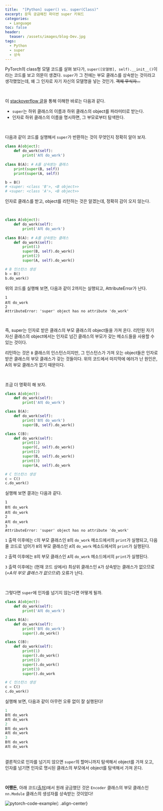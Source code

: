 ```yaml
---
title:  "[Python] super() vs. super(Class)"
excerpt: 문득 궁금해진 파이썬 super 키워드
categories:
  - Language
toc: false
header:
  teaser: /assets/images/blog-Dev.jpg
tags:
  - Python
  - super
  - 상속
---
```






 PyTorch의 class형 모델 코드를 살펴 보다가, `super([모델명], self).__init__()`이라는 코드를 보고 의문이 생겼다. `super`가 그 전에는 부모 클래스를 상속받는 것이라고 생각했었는데, 왜 그 인자로 자기 자신의 모델명을 넣는 것인가. ~~객체 무식자…~~



<br>

 이 [stackoverflow 글](https://stackoverflow.com/questions/14743787/python-superclass-self-method-vs-superparent-self-method)을 통해 이해한 바로는 다음과 같다.

* `super`는 하위 클래스의 이름과 하위 클래스의 object를 파라미터로 받는다.
* 인자로 하위 클래스의 이름을 명시하면, 그 부모로부터 탐색한다.

<br>

 다음과 같이 코드를 실행해서 `super`가 반환하는 것이 무엇인지 정확히 알아 보자.

```python
class A(object):
    def do_work(self):
        print('A의 do_work')
        
class B(A): # A를 상속받는 클래스
    print(super(B, self))
    print(super(A, self))

b = B()
# <super: <class 'B'>, <B object>>
# <super: <class 'A'>, <B object>>
```

 인자로 클래스를 받고, object를 리턴하는 것은 알겠는데, 정확히 감이 오지 않는다.

<br>

```python
class A(object):
    def do_work(self):
        print('A의 do_work')
        
class B(A): # A를 상속받는 클래스
    def do_work(self):
        print(1)
        super(B, self).do_work()
        print(2)
        super(A, self).do_work()

# B 인스턴스 생성
b = B()
b.do_work()
```

 위의 코드를 실행해 보면, 다음과 같이 2까지는 실행되고, AttributeError가 난다.

```
1
A의 do_work
2
AttributeError: 'super' object has no attribute 'do_work'
```

<br>

 즉, super는 인자로 받은 클래스의 부모 클래스의 object들을 가져 온다. 리턴된 자기 자신 클래스의 object에서는 인자로 넘긴 클래스의 부모가 갖는 메소드들을 사용할 수 있는 것이다. 

 리턴하는 것은 `B` 클래스의 인스턴스이지만, 그 인스턴스가 가져 오는 object들은 인자로 받은 클래스의 부모 클래스가 갖는 것들이다. 위의 코드에서 마지막에 에러가 난 원인은, A의 부모 클래스가 없기 때문이다. 

<br>

 조금 더 명확히 해 보자.

```python
class A(object):
    def do_work(self):
        print('A의 do_work')

class B(A):
    def do_work(self):
        print('B의 do_work')
        super(B, self).do_work()

class C(B):
    def do_work(self):
        print(1)
        super(C, self).do_work()
        print(2)
        super(B, self).do_work()
        print(3)
        super(A, self).do_work

# C 인스턴스 생성
c = C()
c.do_work()
```

 실행해 보면 결과는 다음과 같다.

```
1
B의 do_work
A의 do_work
2
A의 do_work
3
AttributeError: 'super' object has no attribute 'do_work'
```

 `1`  출력 이후에는 `C`의 부모 클래스인 `B`의 `do_work` 메소드에서의 `print`가 실행되고, 다음 줄 코드로 넘어가 `B`의 부모 클래스인 `A`의 `do_work` 메소드에서의 `print`가 실행된다.

 `2` 출력 이후에는 `B`의 부모 클래스인 `A`의 `do_work` 메소드에서의 `print`가 실행된다.

 `3` 출력 이후에는 (현재 코드 상에서) 최상위 클래스인 `A`가 상속받는 클래스가 없으므로(*=A의 부모 클래스가 없으므로*)  오류가 난다.

<br>

 그렇다면 `super`에 인자를 넘기지 않는다면 어떻게 될까. 

```python
class A(object):
    def do_work(self):
        print('A의 do_work')

class B(A):
    def do_work(self):
        print('B의 do_work')
        super().do_work()

class C(B):
    def do_work(self):
        print(1)
        super().do_work()
        print(2)
        super().do_work()
        print(3)
        super().do_work

# C 인스턴스 생성
c = C()
c.do_work()
```

 실행해 보면, 다음과 같이 아무런 오류 없이 잘 실행된다!

```python
1
B의 do_work
A의 do_work
2
B의 do_work
A의 do_work
3
B의 do_work
A의 do_work
```



<br> 결론적으로 인자를 넘기지 않으면 `super`의 할머니까지 탐색해서 object를 가져 오고, 인자를 넘기면 인자로 명시된 클래스의 부모에서 object를 탐색해서 가져 온다.

<br>

 **어쨌든**, 아래 코드([출처](https://github.com/Seanny123/da-rnn/blob/master/modules.py))에서 원래 궁금했던 것은 `Encoder` 클래스의 부모 클래스인 `nn.Module` 클래스의 생성자를 상속받는 것이었다!

![pytorch-code-example]({{site.url}}/assets/images/pytorch-example.png){: .align-center}



